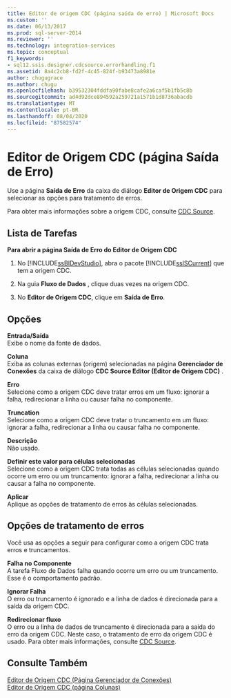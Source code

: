```yaml
---
title: Editor de origem CDC (página saída de erro) | Microsoft Docs
ms.custom: ''
ms.date: 06/13/2017
ms.prod: sql-server-2014
ms.reviewer: ''
ms.technology: integration-services
ms.topic: conceptual
f1_keywords:
- sql12.ssis.designer.cdcsource.errorhandling.f1
ms.assetid: 8a4c2cb8-fd2f-4c45-824f-b93473a8981e
author: chugugrace
ms.author: chugu
ms.openlocfilehash: b39532304fddfa90fabe8cafe2a6caf5b1fb5c8b
ms.sourcegitcommit: ad4d92dce894592a259721a1571b1d8736abacdb
ms.translationtype: MT
ms.contentlocale: pt-BR
ms.lasthandoff: 08/04/2020
ms.locfileid: "87582574"
---
```

# <a name="cdc-source-editor-error-output-page"></a>Editor de Origem CDC (página Saída de Erro)
  Use a página **Saída de Erro** da caixa de diálogo **Editor de Origem CDC** para selecionar as opções para tratamento de erros.  
  
 Para obter mais informações sobre a origem CDC, consulte [CDC Source](data-flow/cdc-source.md).  
  
## <a name="task-list"></a>Lista de Tarefas  
 **Para abrir a página Saída de Erro do Editor de Origem CDC**  
  
1.  No [!INCLUDE[ssBIDevStudio](../includes/ssbidevstudio-md.md)], abra o pacote [!INCLUDE[ssISCurrent](../includes/ssiscurrent-md.md)] que tem a origem CDC.  
  
2.  Na guia **Fluxo de Dados** , clique duas vezes na origem CDC.  
  
3.  No **Editor de Origem CDC**, clique em **Saída de Erro**.  
  
## <a name="options"></a>Opções  
 **Entrada/Saída**  
 Exibe o nome da fonte de dados.  
  
 **Coluna**  
 Exiba as colunas externas (origem) selecionadas na página **Gerenciador de Conexões** da caixa de diálogo **CDC Source Editor (Editor de Origem CDC)** .  
  
 **Erro**  
 Selecione como a origem CDC deve tratar erros em um fluxo: ignorar a falha, redirecionar a linha ou causar falha no componente.  
  
 **Truncation**  
 Selecione como a origem CDC deve tratar o truncamento em um fluxo: ignorar a falha, redirecionar a linha ou causar falha no componente.  
  
 **Descrição**  
 Não usado.  
  
 **Definir este valor para células selecionadas**  
 Selecione como a origem CDC trata todas as células selecionadas quando ocorre um erro ou um truncamento: ignorar a falha, redirecionar a linha ou causar a falha no componente.  
  
 **Aplicar**  
 Aplique as opções de tratamento de erros às células selecionadas.  
  
## <a name="error-handling-options"></a>Opções de tratamento de erros  
 Você usa as opções a seguir para configurar como a origem CDC trata erros e truncamentos.  
  
 **Falha no Componente**  
 A tarefa Fluxo de Dados falha quando ocorre um erro ou um truncamento. Esse é o comportamento padrão.  
  
 **Ignorar Falha**  
 O erro ou truncamento é ignorado e a linha de dados é direcionada para a saída da origem CDC.  
  
 **Redirecionar fluxo**  
 O erro ou a linha de dados de truncamento é direcionada para a saída do erro da origem CDC. Neste caso, o tratamento de erro da origem CDC é usado. Para obter mais informações, consulte [CDC Source](data-flow/cdc-source.md).  
  
## <a name="see-also"></a>Consulte Também  
 [Editor de Origem CDC &#40;Página Gerenciador de Conexões&#41;](../../2014/integration-services/cdc-source-editor-connection-manager-page.md)   
 [Editor de Origem CDC &#40;página Colunas&#41;](../../2014/integration-services/cdc-source-editor-columns-page.md)  
  
  
